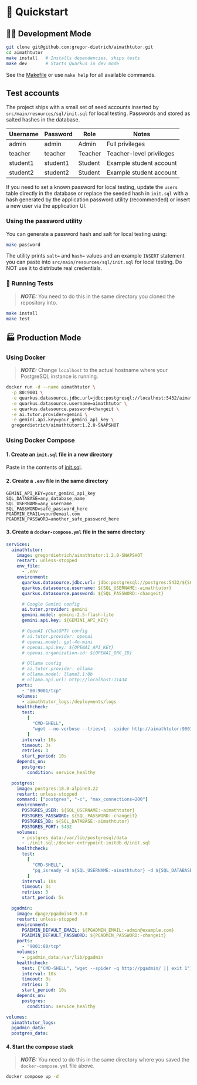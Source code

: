 # 🚀 Quickstart

## 🧑‍💻 Development Mode

```sh
git clone git@github.com:gregor-dietrich/aimathtutor.git
cd aimathtutor
make install   # Installs dependencies, skips tests
make dev       # Starts Quarkus in dev mode
```

See the [Makefile](../Makefile) or use `make help` for all available commands.

## Test accounts

The project ships with a small set of seed accounts inserted by `src/main/resources/sql/init.sql` for local testing. Passwords and stored as salted hashes in the database.

| Username | Password | Role    | Notes                    |
| -------- | -------- | ------- | ------------------------ |
| admin    | admin    | Admin   | Full privileges          |
| teacher  | teacher  | Teacher | Teacher-level privileges |
| student1 | student1 | Student | Example student account  |
| student2 | student2 | Student | Example student account  |

If you need to set a known password for local testing, update the `users` table directly in the database or replace the seeded hash in `init.sql` with a hash generated by the application password utility (recommended) or insert a new user via the application UI.

### Using the password utility

You can generate a password hash and salt for local testing using:

```sh
make password
```

The utility prints `salt=` and `hash=` values and an example `INSERT` statement you can paste into `src/main/resources/sql/init.sql` for local testing. Do NOT use it to distribute real credentials.

### 🧪 Running Tests

> **_NOTE:_** You need to do this in the same directory you cloned the repository into.

```sh
make install
make test
```

## 🏭 Production Mode

### Using Docker

> **_NOTE:_** Change `localhost` to the actual hostname where your PostgreSQL instance is running.

```sh
docker run -d --name aimathtutor \
  -p 80:9001 \
  -e quarkus.datasource.jdbc.url=jdbc:postgresql://localhost:5432/aimathtutor \
  -e quarkus.datasource.username=aimathtutor \
  -e quarkus.datasource.password=changeit \
  -e ai.tutor.provider=gemini \
  -e gemini.api.key=your_gemini_api_key \
  gregordietrich/aimathtutor:1.2.0-SNAPSHOT
```

### Using Docker Compose

#### 1. Create an `init.sql` file in a new directory

Paste in the contents of [init.sql](https://github.com/gregor-dietrich/aimathtutor/blob/main/src/main/resources/sql/init.sql).

#### 2. Create a `.env` file in the same directory

```properties
GEMINI_API_KEY=your_gemini_api_key
SQL_DATABASE=any_database_name
SQL_USERNAME=any_username
SQL_PASSWORD=safe_password_here
PGADMIN_EMAIL=your@email.com
PGADMIN_PASSWORD=another_safe_password_here
```

#### 3. Create a `docker-compose.yml` file in the same directory

```yml
services:
  aimathtutor:
    image: gregordietrich/aimathtutor:1.2.0-SNAPSHOT
    restart: unless-stopped
    env_file:
      - .env
    environment:
      quarkus.datasource.jdbc.url: jdbc:postgresql://postgres:5432/${SQL_DATABASE:-aimathtutor}
      quarkus.datasource.username: ${SQL_USERNAME:-aimathtutor}
      quarkus.datasource.password: ${SQL_PASSWORD:-changeit}

      # Google Gemini config
      ai.tutor.provider: gemini
      gemini.model: gemini-2.5-flash-lite
      gemini.api.key: ${GEMINI_API_KEY}

      # OpenAI (ChatGPT) config
      # ai.tutor.provider: openai
      # openai.model: gpt-4o-mini
      # openai.api.key: ${OPENAI_API_KEY}
      # openai.organization-id: ${OPENAI_ORG_ID}

      # Ollama config
      # ai.tutor.provider: ollama
      # ollama.model: llama3.1:8b
      # ollama.api.url: http://localhost:11434
    ports:
      - "80:9001/tcp"
    volumes:
      - aimathtutor_logs:/deployments/logs
    healthcheck:
      test:
        [
          "CMD-SHELL",
          "wget --no-verbose --tries=1 --spider http://aimathtutor:9001 || exit 1",
        ]
      interval: 10s
      timeout: 3s
      retries: 3
      start_period: 10s
    depends_on:
      postgres:
        condition: service_healthy

  postgres:
    image: postgres:18.0-alpine3.22
    restart: unless-stopped
    command: ["postgres", "-c", "max_connections=200"]
    environment:
      POSTGRES_USER: ${SQL_USERNAME:-aimathtutor}
      POSTGRES_PASSWORD: ${SQL_PASSWORD:-changeit}
      POSTGRES_DB: ${SQL_DATABASE:-aimathtutor}
      POSTGRES_PORT: 5432
    volumes:
      - postgres_data:/var/lib/postgresql/data
      - ./init.sql:/docker-entrypoint-initdb.d/init.sql
    healthcheck:
      test:
        [
          "CMD-SHELL",
          "pg_isready -U ${SQL_USERNAME:-aimathtutor} -d ${SQL_DATABASE:-aimathtutor}",
        ]
      interval: 10s
      timeout: 3s
      retries: 3
      start_period: 5s

  pgadmin:
    image: dpage/pgadmin4:9.9.0
    restart: unless-stopped
    environment:
      PGADMIN_DEFAULT_EMAIL: ${PGADMIN_EMAIL:-admin@example.com}
      PGADMIN_DEFAULT_PASSWORD: ${PGADMIN_PASSWORD:-changeit}
    ports:
      - "9001:80/tcp"
    volumes:
      - pgadmin_data:/var/lib/pgadmin
    healthcheck:
      test: ["CMD-SHELL", "wget --spider -q http://pgadmin/ || exit 1"]
      interval: 10s
      timeout: 3s
      retries: 3
      start_period: 10s
    depends_on:
      postgres:
        condition: service_healthy

volumes:
  aimathtutor_logs:
  pgadmin_data:
  postgres_data:
```

#### 4. Start the compose stack

> **_NOTE:_** You need to do this in the same directory where you saved the `docker-compose.yml` file above.

```sh
docker compose up -d
```
